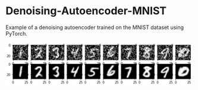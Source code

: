 # Denoising-Autoencoder-MNIST
Example of a denoising autoencoder trained on the MNIST dataset using PyTorch.

![Denoising example](_example.jpg)
